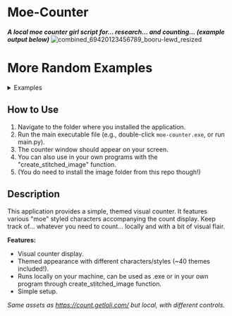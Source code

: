 # Moe-Counter

**_A local moe counter girl script for... research... and counting... (example output below)_** 
![combined_69420123456789_booru-lewd_resized](https://github.com/user-attachments/assets/fdb076ab-e66f-4b99-ac0b-f1ee8955badb)

# More Random Examples
<details>
  <summary>Examples</summary>

  **There are lots themes for your usage in personal projects and for fun. Here are some random themes!**
  
![combined_69420123456789_booru-r6gdrawfriends_resized](https://github.com/user-attachments/assets/ecdc6644-1718-4cde-bfe9-cfa2a4c9fddf)
![combined_69420123456789_booru-qualityhentais_resized](https://github.com/user-attachments/assets/2185b300-4029-489c-8228-ce170964d944)
![combined_69420123456789_minecraft_resized](https://github.com/user-attachments/assets/459eaa69-7265-471f-9b5d-93270d79164e)
![combined_69420123456789_miku_resized](https://github.com/user-attachments/assets/85872364-7f58-4a7d-8cf3-292ee570389e)
![combined_69420123456789_booru-nandroid_resized](https://github.com/user-attachments/assets/6eac92c1-371b-4715-8cdd-b352649e5802)
![combined_69420123456789_booru-mof_resized](https://github.com/user-attachments/assets/676e8c3d-f053-4f96-966c-e659e25effba)
![combined_69420123456789_booru-mjg_resized](https://github.com/user-attachments/assets/369ac924-697d-43d1-9740-fa63c7fcc558)
![combined_69420123456789_booru-lisu_resized](https://github.com/user-attachments/assets/71546949-1d18-4fdd-b22e-01d6a0328219)
![combined_69420123456789_booru-koe_resized](https://github.com/user-attachments/assets/6380430d-db37-4463-ba61-ee88bd4cc179)
![combined_69420123456789_booru-jaypee_resized](https://github.com/user-attachments/assets/2f3b8079-3004-4d55-a864-71ad934a0970)
![combined_69420123456789_booru-huggboo_resized](https://github.com/user-attachments/assets/81e57510-ab9b-4169-b43e-a65cb712668b)
![combined_69420123456789_booru-helltaker_resized](https://github.com/user-attachments/assets/48854ff9-c4f4-4635-b21f-ab804b8bb347)
![combined_69420123456789_booru-ffsr_resized](https://github.com/user-attachments/assets/73e2ad19-478f-4f01-83a9-04e216836479)
![combined_69420123456789_asoul_resized](https://github.com/user-attachments/assets/eea8bbe0-f7f3-4080-b172-bc55fafcd45b)
![combined_69420123456789_ai-1_resized](https://github.com/user-attachments/assets/ff154ba5-1e24-4845-84f0-a04420b1f616)
![combined_69420123456789_3d-num_resized](https://github.com/user-attachments/assets/2b9ec80a-f9f3-44aa-8cfe-2c9a3fb46d10)
![combined_69420123456789_love-and-deepspace_resized](https://github.com/user-attachments/assets/4749e10d-d3e9-44a7-9eb9-176d92244108)
![combined_69420123456789_kyun_resized](https://github.com/user-attachments/assets/6c6cfbf9-16c7-456f-b337-d6c88beb17de)
![combined_69420123456789_kasuterura-4_resized](https://github.com/user-attachments/assets/db063244-c5da-40db-af84-528683eafb5c)
![combined_69420123456789_kasuterura-3_resized](https://github.com/user-attachments/assets/c680e99f-a88d-4711-be91-6e08257b8183)
![combined_69420123456789_kasuterura-2_resized](https://github.com/user-attachments/assets/da3f71f1-212e-4bc0-8bad-0150b36eac3c)
![combined_69420123456789_kasuterura-1_resized](https://github.com/user-attachments/assets/b12e83dc-afab-4368-a9d3-d2c8d5e58456)
![combined_69420123456789_green_resized](https://github.com/user-attachments/assets/77e6ee0b-374c-4dcc-8451-030c6e13111f)
![combined_69420123456789_gelbooru-h_resized](https://github.com/user-attachments/assets/47abb008-f5bc-432a-8405-1c20e02c1634)
![combined_69420123456789_gelbooru_resized](https://github.com/user-attachments/assets/f5180229-72d2-4b6c-97fc-429e3bb66438)
![combined_69420123456789_food_resized](https://github.com/user-attachments/assets/a40da538-b1f8-425a-9fa1-97f02ee9b98b)
![combined_69420123456789_e621_resized](https://github.com/user-attachments/assets/e63dd3c9-30a6-4b43-a609-745a49a79b8a)
![combined_69420123456789_capoo-2_resized](https://github.com/user-attachments/assets/24587c6e-249b-4c62-b386-66ec7d7a2ad5)
![combined_69420123456789_capoo-1_resized](https://github.com/user-attachments/assets/07bbeffa-dca1-4108-a30d-b0e7c81dfa24)
![combined_69420123456789_booru-yuyuyui_resized](https://github.com/user-attachments/assets/6afb4ae5-f1e7-4e39-bcc2-43de732215c8)
![combined_69420123456789_booru-vp_resized](https://github.com/user-attachments/assets/0c47a9e0-b1a2-4b6b-a142-05a4b80fec68)
![combined_69420123456789_booru-vivi_resized](https://github.com/user-attachments/assets/2f47144d-d2bc-47d5-8558-81040517ca99)
![combined_69420123456789_booru-ve_resized](https://github.com/user-attachments/assets/d651ae70-0fb9-4301-8b15-7ce9043f03c9)
![combined_69420123456789_booru-twifanartsfw_resized](https://github.com/user-attachments/assets/774812cc-b41e-4f88-88c5-fe1a8e4b9b7a)
![combined_69420123456789_booru-townofgravityfalls_resized](https://github.com/user-attachments/assets/229b4583-9730-4928-8e0a-e7902fb7e9ed)
![combined_69420123456789_booru-touhoulat_resized](https://github.com/user-attachments/assets/bc2ccbc4-a001-4fc5-b0b4-027b0b280fd1)
![combined_69420123456789_booru-the-collection_resized](https://github.com/user-attachments/assets/4dd2024a-2df6-4cc5-b93f-448c4cd108de)
![combined_69420123456789_booru-snyde_resized](https://github.com/user-attachments/assets/67737d28-4769-4ec8-bf8d-c2938eb9b59d)
![combined_69420123456789_booru-smtg_resized](https://github.com/user-attachments/assets/b84ca293-790d-4964-a5a4-f576c3731361)
![combined_69420123456789_booru-rfck_resized](https://github.com/user-attachments/assets/9de67744-32a6-41ac-8d77-72c9c16348ff)

etc! 40~ themes, some lewd.
</details>

## How to Use

1.  Navigate to the folder where you installed the application.
2.  Run the main executable file (e.g., double-click `moe-counter.exe`, or run main.py).
3.  The counter window should appear on your screen.
4.  You can also use in your own programs with the "create_stitched_image" function.
5.  (You do need to install the image folder from this repo though!)

## Description

This application provides a simple, themed visual counter. It features various "moe" styled characters accompanying the count display. Keep track of... whatever you need to count... locally and with a bit of visual flair.

**Features:**

*   Visual counter display.
*   Themed appearance with different characters/styles (~40 themes included!).
*   Runs locally on your machine, can be used as .exe or in your own program through create_stitched_image function.
*   Simple setup.

*Same assets as https://count.getloli.com/ but local, with different controls.*
